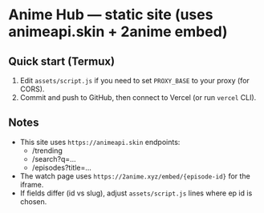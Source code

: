# Anime Hub — static site (uses animeapi.skin + 2anime embed)

## Quick start (Termux)
1. Edit `assets/script.js` if you need to set `PROXY_BASE` to your proxy (for CORS).
2. Commit and push to GitHub, then connect to Vercel (or run `vercel` CLI).

## Notes
- This site uses `https://animeapi.skin` endpoints:
  - /trending
  - /search?q=...
  - /episodes?title=...
- The watch page uses `https://2anime.xyz/embed/{episode-id}` for the iframe.
- If fields differ (id vs slug), adjust `assets/script.js` lines where ep id is chosen.
